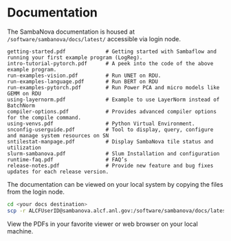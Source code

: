 # Documentation

The SambaNova documentation is housed at `/software/sambanova/docs/latest/` accessible via login node.

```text
getting-started.pdf             # Getting started with Sambaflow and running your first example program (LogReg). 
intro-tutorial-pytorch.pdf      # A peek into the code of the above example program. 
run-examples-vision.pdf         # Run UNET on RDU. 
run-examples-language.pdf       # Run BERT on RDU
run-examples-pytorch.pdf        # Run Power PCA and micro models like GEMM on RDU
using-layernorm.pdf             # Example to use LayerNorm instead of BatchNorm 
compiler-options.pdf            # Provides advanced compiler options for the compile command. 
using-venvs.pdf                 # Python Virtual Environment. 
snconfig-userguide.pdf          # Tool to display, query, configure and manage system resources on SN 
sntilestat-manpage.pdf          # Display SambaNova tile status and utilization 
slurm-sambanova.pdf             # Slum Installation and configuration
runtime-faq.pdf                 # FAQ’s 
release-notes.pdf               # Provide new feature and bug fixes updates for each release version. 
```

The documentation can be viewed on your local system by copying the files from the login node.

```bash
cd <your docs destination>
scp -r ALCFUserID@sambanova.alcf.anl.gov:/software/sambanova/docs/latest/* .
```

View the PDFs in your favorite viewer or web browser on your local machine.
